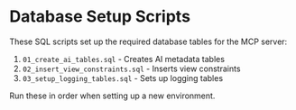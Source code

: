 # Database Setup Scripts

These SQL scripts set up the required database tables for the MCP server:

1. `01_create_ai_tables.sql` - Creates AI metadata tables
2. `02_insert_view_constraints.sql` - Inserts view constraints
3. `03_setup_logging_tables.sql` - Sets up logging tables

Run these in order when setting up a new environment.
